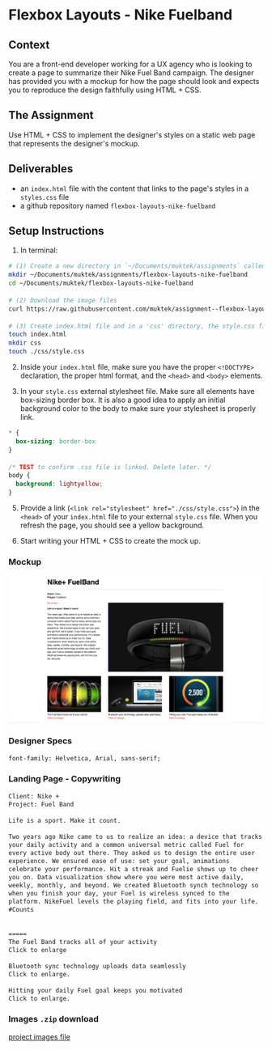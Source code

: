 # Flexbox Layouts - Nike Fuelband

## Context

You are a front-end developer working for a UX agency who is looking to create a page to summarize their Nike Fuel Band campaign. The designer has provided you with a mockup for how the page should look and expects you to reproduce the design faithfully using HTML + CSS.

## The Assignment

Use HTML + CSS to implement the designer's styles on a static web page that represents the designer's mockup.

## Deliverables
- an `index.html` file with the content that links to the page's styles in a `styles.css` file
- a github repository named `flexbox-layouts-nike-fuelband`


## Setup Instructions
1. In terminal:
  ```sh
  # (1) Create a new directory in `~/Documents/muktek/assignments` called `flexbox-layouts-nike-fuelband` and cd into the project directory
  mkdir ~/Documents/muktek/assignments/flexbox-layouts-nike-fuelband
  cd ~/Documents/muktek/flexbox-layouts-nike-fuelband

  # (2) Download the image files
  curl https://raw.githubusercontent.com/muktek/assignment--flexbox-layout-nike-fuelband/master/project-images.zip > project-images.zip

  # (3) Create index.html file and in a 'css' directory, the style.css file
  touch index.html
  mkdir css
  touch ./css/style.css
  ```

2. Inside your `index.html` file, make sure you have the proper `<!DOCTYPE>` declaration, the proper html format, and the `<head>` and `<body>` elements.

3. In your `style.css` external stylesheet file. Make sure all elements have box-sizing border box. It is also a good idea to apply an initial background color to the body to make sure your stylesheet is properly link.

  ```css
  * {
    box-sizing: border-box
  }

  /* TEST to confirm .css file is linked. Delete later. */
  body {
    background: lightyellow;
  }
  ```

5. Provide a link (`<link rel="stylesheet" href="./css/style.css">`) in the `<head>` of your `index.html` file to your external `style.css` file. When you refresh the page, you should see a yellow background.


7. Start writing your HTML + CSS to create the mock up.


### Mockup
![nike flexband layout](./mockups/nike-flexband-layout.png)


### Designer Specs
```
font-family: Helvetica, Arial, sans-serif;
```


### Landing Page - Copywriting
```
Client: Nike +
Project: Fuel Band

Life is a sport. Make it count.

Two years ago Nike came to us to realize an idea: a device that tracks your daily activity and a common universal metric called Fuel for every active body out there. They asked us to design the entire user experience. We ensured ease of use: set your goal, animations celebrate your performance. Hit a streak and Fuelie shows up to cheer you on. Data visualization show where you were most active daily, weekly, monthly, and beyond. We created Bluetooth synch technology so when you finish your day, your Fuel is wireless synced to the platform. NikeFuel levels the playing field, and fits into your life. #Counts


=====
The Fuel Band tracks all of your activity
Click to enlarge

Bluetooth sync technology uploads data seamlessly
Click to enlarge.

Hitting your daily Fuel goal keeps you motivated
Click to enlarge.
```

### Images `.zip` download
[project images file](./project-images.zip)
